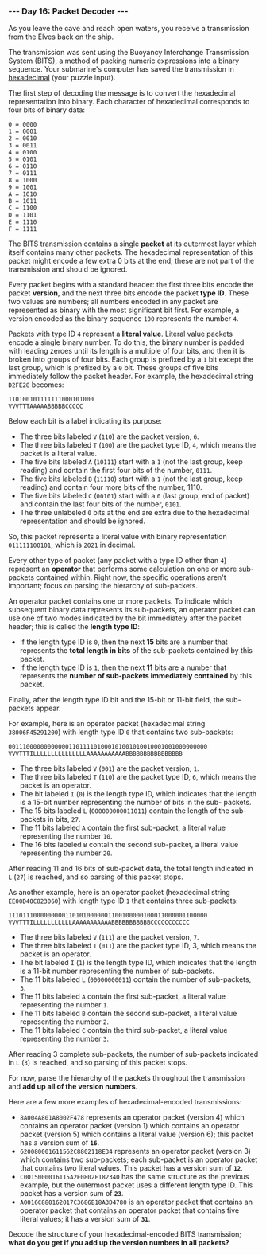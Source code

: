 ### --- Day 16: Packet Decoder ---

As you leave the cave and reach open waters, you receive a transmission
from the Elves back on the ship.

The transmission was sent using the Buoyancy Interchange Transmission
System (BITS), a method of packing numeric expressions into a binary
sequence. Your submarine's computer has saved the transmission in
[hexadecimal](https://en.wikipedia.org/wiki/Hexadecimal) (your puzzle input).

The first step of decoding the message is to convert the hexadecimal
representation into binary. Each character of hexadecimal corresponds to
four bits of binary data:
```
0 = 0000
1 = 0001
2 = 0010
3 = 0011
4 = 0100
5 = 0101
6 = 0110
7 = 0111
8 = 1000
9 = 1001
A = 1010
B = 1011
C = 1100
D = 1101
E = 1110
F = 1111
```
The BITS transmission contains a single **packet** at its outermost layer which
itself contains many other packets. The hexadecimal representation of this
packet might encode a few extra 0 bits at the end; these are not part of
the transmission and should be ignored.

Every packet begins with a standard header: the first three bits encode the
packet **version**, and the next three bits encode the packet **type ID**. These
two values are numbers; all numbers encoded in any packet are represented
as binary with the most significant bit first. For example, a version
encoded as the binary sequence `100` represents the number `4`.

Packets with type ID `4` represent a **literal value**. Literal value packets
encode a single binary number. To do this, the binary number is padded with
leading zeroes until its length is a multiple of four bits, and then it is
broken into groups of four bits. Each group is prefixed by a `1` bit except
the last group, which is prefixed by a `0` bit. These groups of five bits
immediately follow the packet header. For example, the hexadecimal string
`D2FE28` becomes:
```
110100101111111000101000
VVVTTTAAAAABBBBBCCCCC
```
Below each bit is a label indicating its purpose:

- The three bits labeled `V` (`110`) are the packet version, `6`.
- The three bits labeled `T` (`100`) are the packet type ID, `4`, which means
the packet is a literal value.
- The five bits labeled `A` (`10111`) start with a `1` (not the last group,
keep reading) and contain the first four bits of the number, `0111`.
- The five bits labeled `B` (`11110`) start with a `1` (not the last group,
keep reading) and contain four more bits of the number, 1110.
- The five bits labeled `C` (`00101`) start with a `0` (last group, end of
packet) and contain the last four bits of the number, `0101`.
- The three unlabeled `0` bits at the end are extra due to the hexadecimal
representation and should be ignored.

So, this packet represents a literal value with binary representation
`011111100101`, which is `2021` in decimal.

Every other type of packet (any packet with a type ID other than `4`)
represent an **operator** that performs some calculation on one or more sub-
packets contained within. Right now, the specific operations aren't
important; focus on parsing the hierarchy of sub-packets.

An operator packet contains one or more packets. To indicate which
subsequent binary data represents its sub-packets, an operator packet can
use one of two modes indicated by the bit immediately after the packet
header; this is called the **length type ID**:

- If the length type ID is `0`, then the next **15** bits are a number that
represents the **total length in bits** of the sub-packets contained by
this packet.
- If the length type ID is `1`, then the next **11** bits are a number that
represents the **number of sub-packets immediately contained** by this
packet.

Finally, after the length type ID bit and the 15-bit or 11-bit field, the
sub-packets appear.

For example, here is an operator packet (hexadecimal string `38006F45291200`)
with length type ID `0` that contains two sub-packets:
```
00111000000000000110111101000101001010010001001000000000
VVVTTTILLLLLLLLLLLLLLLAAAAAAAAAAABBBBBBBBBBBBBBBB
```
- The three bits labeled `V` (`001`) are the packet version, `1`.
- The three bits labeled `T` (`110`) are the packet type ID, `6`, which means
the packet is an operator.
- The bit labeled `I` (`0`) is the length type ID, which indicates that the
length is a 15-bit number representing the number of bits in the sub-
packets.
- The 15 bits labeled `L` (`000000000011011`) contain the length of the sub-
packets in bits, `27`.
- The 11 bits labeled `A` contain the first sub-packet, a literal value
representing the number `10`.
- The 16 bits labeled `B` contain the second sub-packet, a literal value
representing the number `20`.

After reading 11 and 16 bits of sub-packet data, the total length indicated
in `L` (`27`) is reached, and so parsing of this packet stops.

As another example, here is an operator packet (hexadecimal string
`EE00D40C823060`) with length type ID `1` that contains three sub-packets:
```
11101110000000001101010000001100100000100011000001100000
VVVTTTILLLLLLLLLLLAAAAAAAAAAABBBBBBBBBBBCCCCCCCCCCC
```
- The three bits labeled `V` (`111`) are the packet version, `7`.
- The three bits labeled `T` (`011`) are the packet type ID, 3, which means
the packet is an operator.
- The bit labeled `I` (`1`) is the length type ID, which indicates that the
length is a 11-bit number representing the number of sub-packets.
- The 11 bits labeled `L` (`00000000011`) contain the number of sub-packets,
`3`.
- The 11 bits labeled `A` contain the first sub-packet, a literal value
representing the number `1`.
- The 11 bits labeled `B` contain the second sub-packet, a literal value
representing the number `2`.
- The 11 bits labeled `C` contain the third sub-packet, a literal value
representing the number `3`.

After reading 3 complete sub-packets, the number of sub-packets indicated
in `L` (`3`) is reached, and so parsing of this packet stops.

For now, parse the hierarchy of the packets throughout the transmission and
**add up all of the version numbers**.

Here are a few more examples of hexadecimal-encoded transmissions:

- `8A004A801A8002F478` represents an operator packet (version 4) which
contains an operator packet (version 1) which contains an operator
packet (version 5) which contains a literal value (version 6); this
packet has a version sum of **`16`**.
- `620080001611562C8802118E34` represents an operator packet (version 3)
which contains two sub-packets; each sub-packet is an operator packet
that contains two literal values. This packet has a version sum of **`12`**.
- `C0015000016115A2E0802F182340` has the same structure as the previous
example, but the outermost packet uses a different length type ID.
This packet has a version sum of **`23`**.
- `A0016C880162017C3686B18A3D4780` is an operator packet that contains an
operator packet that contains an operator packet that contains five
literal values; it has a version sum of **`31`**.

Decode the structure of your hexadecimal-encoded BITS transmission; **what do
you get if you add up the version numbers in all packets?**
